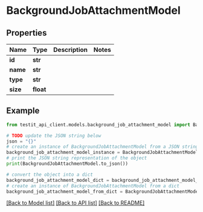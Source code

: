 # BackgroundJobAttachmentModel


## Properties

Name | Type | Description | Notes
------------ | ------------- | ------------- | -------------
**id** | **str** |  | 
**name** | **str** |  | 
**type** | **str** |  | 
**size** | **float** |  | 

## Example

```python
from testit_api_client.models.background_job_attachment_model import BackgroundJobAttachmentModel

# TODO update the JSON string below
json = "{}"
# create an instance of BackgroundJobAttachmentModel from a JSON string
background_job_attachment_model_instance = BackgroundJobAttachmentModel.from_json(json)
# print the JSON string representation of the object
print(BackgroundJobAttachmentModel.to_json())

# convert the object into a dict
background_job_attachment_model_dict = background_job_attachment_model_instance.to_dict()
# create an instance of BackgroundJobAttachmentModel from a dict
background_job_attachment_model_from_dict = BackgroundJobAttachmentModel.from_dict(background_job_attachment_model_dict)
```
[[Back to Model list]](../README.md#documentation-for-models) [[Back to API list]](../README.md#documentation-for-api-endpoints) [[Back to README]](../README.md)


